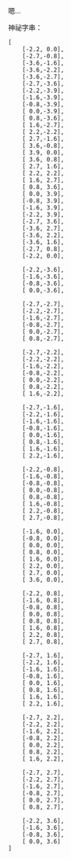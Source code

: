 嗯...

神祕字串：

    [
        [-2.2, 0.0],
        [-2.7,-0.8],
        [-3.6,-1.6],
        [-3.6,-2.2],
        [-3.6,-2.7],
        [-2.7,-3.6],
        [-2.2,-3.9],
        [-1.6,-3.9],
        [-0.8,-3.9],
        [ 0.0,-3.9],
        [ 0.8,-3.6],
        [ 1.6,-2.7],
        [ 2.2,-2.2],
        [ 2.7,-1.6],
        [ 3.6,-0.8],
        [ 3.9, 0.0],
        [ 3.6, 0.8],
        [ 2.7, 1.6],
        [ 2.2, 2.2],
        [ 1.6, 2.7],
        [ 0.8, 3.6],
        [ 0.0, 3.9],
        [-0.8, 3.9],
        [-1.6, 3.9],
        [-2.2, 3.9],
        [-2.7, 3.6],
        [-3.6, 2.7],
        [-3.6, 2.2],
        [-3.6, 1.6],
        [-2.7, 0.8],
        [-2.2, 0.0],

        [-2.2,-3.6],
        [-1.6,-3.6],
        [-0.8,-3.6],
        [ 0.0,-3.6],

        [-2.7,-2.7],
        [-2.2,-2.7],
        [-1.6,-2.7],
        [-0.8,-2.7],
        [ 0.0,-2.7],
        [ 0.8,-2.7],

        [-2.7,-2.2],
        [-2.2,-2.2],
        [-1.6,-2.2],
        [-0.8,-2.2],
        [ 0.0,-2.2],
        [ 0.8,-2.2],
        [ 1.6,-2.2],

        [-2.7,-1.6],
        [-2.2,-1.6],
        [-1.6,-1.6],
        [-0.8,-1.6],
        [ 0.0,-1.6],
        [ 0.8,-1.6],
        [ 1.6,-1.6],
        [ 2.2,-1.6],

        [-2.2,-0.8],
        [-1.6,-0.8],
        [-0.8,-0.8],
        [ 0.0,-0.8],
        [ 0.8,-0.8],
        [ 1.6,-0.8],
        [ 2.2,-0.8],
        [ 2.7,-0.8],

        [-1.6, 0.0],
        [-0.8, 0.0],
        [ 0.0, 0.0],
        [ 0.8, 0.0],
        [ 1.6, 0.0],
        [ 2.2, 0.0],
        [ 2.7, 0.0],
        [ 3.6, 0.0],

        [-2.2, 0.8],
        [-1.6, 0.8],
        [-0.8, 0.8],
        [ 0.0, 0.8],
        [ 0.8, 0.8],
        [ 1.6, 0.8],
        [ 2.2, 0.8],
        [ 2.7, 0.8],

        [-2.7, 1.6],
        [-2.2, 1.6],
        [-1.6, 1.6],
        [-0.8, 1.6],
        [ 0.0, 1.6],
        [ 0.8, 1.6],
        [ 1.6, 1.6],
        [ 2.2, 1.6],

        [-2.7, 2.2],
        [-2.2, 2.2],
        [-1.6, 2.2],
        [-0.8, 2.2],
        [ 0.0, 2.2],
        [ 0.8, 2.2],
        [ 1.6, 2.2],

        [-2.7, 2.7],
        [-2.2, 2.7],
        [-1.6, 2.7],
        [-0.8, 2.7],
        [ 0.0, 2.7],
        [ 0.8, 2.7],

        [-2.2, 3.6],
        [-1.6, 3.6],
        [-0.8, 3.6],
        [ 0.0, 3.6]
    ]